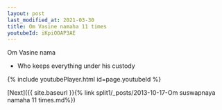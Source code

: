 ```yaml
---
layout: post
last_modified_at: 2021-03-30
title: Om Vasine namaha 11 times
youtubeId: iKpiOOAP3AE
---
```

 
 
Om Vasine nama 
 
 -  Who keeps everything under his custody 
 
  
 
  
 
 
 
 
 
 


{% include youtubePlayer.html id=page.youtubeId %}
 
[Next]({{ site.baseurl }}{% link  split1/_posts/2013-10-17-Om suswapnaya namaha 11 times.md%})
 
